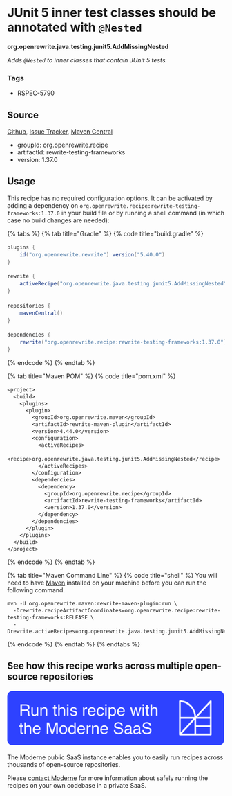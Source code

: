 # JUnit 5 inner test classes should be annotated with `@Nested`

**org.openrewrite.java.testing.junit5.AddMissingNested**

_Adds `@Nested` to inner classes that contain JUnit 5 tests._

### Tags

* RSPEC-5790

## Source

[Github](https://github.com/openrewrite/rewrite-testing-frameworks/blob/main/src/main/java/org/openrewrite/java/testing/junit5/AddMissingNested.java), [Issue Tracker](https://github.com/openrewrite/rewrite-testing-frameworks/issues), [Maven Central](https://central.sonatype.com/artifact/org.openrewrite.recipe/rewrite-testing-frameworks/1.37.0/jar)

* groupId: org.openrewrite.recipe
* artifactId: rewrite-testing-frameworks
* version: 1.37.0


## Usage

This recipe has no required configuration options. It can be activated by adding a dependency on `org.openrewrite.recipe:rewrite-testing-frameworks:1.37.0` in your build file or by running a shell command (in which case no build changes are needed): 

{% tabs %}
{% tab title="Gradle" %}
{% code title="build.gradle" %}
```groovy
plugins {
    id("org.openrewrite.rewrite") version("5.40.0")
}

rewrite {
    activeRecipe("org.openrewrite.java.testing.junit5.AddMissingNested")
}

repositories {
    mavenCentral()
}

dependencies {
    rewrite("org.openrewrite.recipe:rewrite-testing-frameworks:1.37.0")
}
```
{% endcode %}
{% endtab %}

{% tab title="Maven POM" %}
{% code title="pom.xml" %}
```markup
<project>
  <build>
    <plugins>
      <plugin>
        <groupId>org.openrewrite.maven</groupId>
        <artifactId>rewrite-maven-plugin</artifactId>
        <version>4.44.0</version>
        <configuration>
          <activeRecipes>
            <recipe>org.openrewrite.java.testing.junit5.AddMissingNested</recipe>
          </activeRecipes>
        </configuration>
        <dependencies>
          <dependency>
            <groupId>org.openrewrite.recipe</groupId>
            <artifactId>rewrite-testing-frameworks</artifactId>
            <version>1.37.0</version>
          </dependency>
        </dependencies>
      </plugin>
    </plugins>
  </build>
</project>
```
{% endcode %}
{% endtab %}

{% tab title="Maven Command Line" %}
{% code title="shell" %}
You will need to have [Maven](https://maven.apache.org/download.cgi) installed on your machine before you can run the following command.

```shell
mvn -U org.openrewrite.maven:rewrite-maven-plugin:run \
  -Drewrite.recipeArtifactCoordinates=org.openrewrite.recipe:rewrite-testing-frameworks:RELEASE \
  -Drewrite.activeRecipes=org.openrewrite.java.testing.junit5.AddMissingNested
```
{% endcode %}
{% endtab %}
{% endtabs %}


## See how this recipe works across multiple open-source repositories

[![Moderne Link Image](/.gitbook/assets/ModerneRecipeButton.png)](https://public.moderne.io/recipes/org.openrewrite.java.testing.junit5.AddMissingNested)

The Moderne public SaaS instance enables you to easily run recipes across thousands of open-source repositories.

Please [contact Moderne](https://moderne.io/product) for more information about safely running the recipes on your own codebase in a private SaaS.
